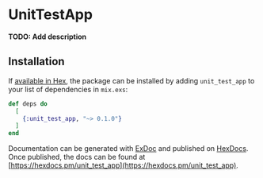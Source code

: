 # UnitTestApp

**TODO: Add description**

## Installation

If [available in Hex](https://hex.pm/docs/publish), the package can be installed
by adding `unit_test_app` to your list of dependencies in `mix.exs`:

```elixir
def deps do
  [
    {:unit_test_app, "~> 0.1.0"}
  ]
end
```

Documentation can be generated with [ExDoc](https://github.com/elixir-lang/ex_doc)
and published on [HexDocs](https://hexdocs.pm). Once published, the docs can
be found at [https://hexdocs.pm/unit_test_app](https://hexdocs.pm/unit_test_app).

